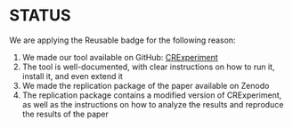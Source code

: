 # STATUS

We are applying the Reusable badge for the following reason:

1. We made our tool available on GitHub: [CRExperiment](https://github.com/ishepard/CRExperiment)
2. The tool is well-documented, with clear instructions on how to run it, install it, and even extend it
3. We made the replication package of the paper available on Zenodo
4. The replication package contains a modified version of CRExperiment, as well as the instructions on how to analyze the results and reproduce the results of the paper
